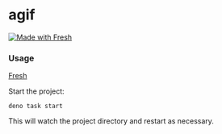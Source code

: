 agif
========

[![Made with Fresh](https://fresh.deno.dev/fresh-badge.svg)](https://fresh.deno.dev)

### Usage

[Fresh](https://fresh.deno.dev/)

Start the project:

```
deno task start
```

This will watch the project directory and restart as necessary.
